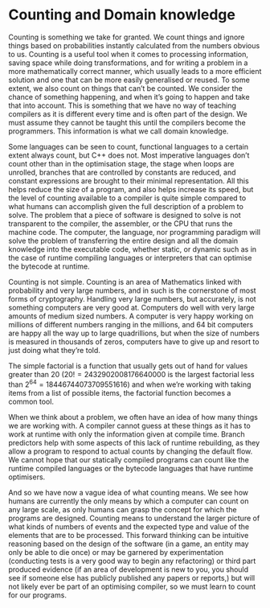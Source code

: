 Counting and Domain knowledge
=============================

Counting is something we take for granted. We count things and ignore
things based on probabilities instantly calculated from the numbers
obvious to us. Counting is a useful tool when it comes to processing
information, saving space while doing transformations, and for writing a
problem in a more mathematically correct manner, which usually leads to
a more efficient solution and one that can be more easily generalised or
reused. To some extent, we also count on things that can’t be counted.
We consider the chance of something happening, and when it’s going to
happen and take that into account. This is something that we have no way
of teaching compilers as it is different every time and is often part of
the design. We must assume they cannot be taught this until the
compilers become the programmers. This information is what we call
domain knowledge.

Some languages can be seen to count, functional languages to a certain
extent always count, but C++ does not. Most imperative languages don’t
count other than in the optimisation stage, the stage when loops are
unrolled, branches that are controlled by constants are reduced, and
constant expressions are brought to their minimal representation. All
this helps reduce the size of a program, and also helps increase its
speed, but the level of counting available to a compiler is quite simple
compared to what humans can accomplish given the full description of a
problem to solve. The problem that a piece of software is designed to
solve is not transparent to the compiler, the assembler, or the CPU that
runs the machine code. The computer, the language, nor programming
paradigm will solve the problem of transferring the entire design and
all the domain knowledge into the executable code, whether static, or
dynamic such as in the case of runtime compiling languages or
interpreters that can optimise the bytecode at runtime.

Counting is not simple. Counting is an area of Mathematics linked with
probability and very large numbers, and in such is the cornerstone of
most forms of cryptography. Handling very large numbers, but accurately,
is not something computers are very good at. Computers do well with very
large amounts of medium sized numbers. A computer is very happy working
on millions of different numbers ranging in the millions, and 64 bit
computers are happy all the way up to large quadrillions, but when the
size of numbers is measured in thousands of zeros, computers have to
give up and resort to just doing what they’re told.

The simple factorial is a function that usually gets out of hand for
values greater than 20 ($20! = 2432902008176640000$ is the largest
factorial less than $2^{64} = 18446744073709551616$) and when we’re
working with taking items from a list of possible items, the factorial
function becomes a common tool.

When we think about a problem, we often have an idea of how many things
we are working with. A compiler cannot guess at these things as it has
to work at runtime with only the information given at compile time.
Branch predictors help with some aspects of this lack of runtime
rebuilding, as they allow a program to respond to actual counts by
changing the default flow. We cannot hope that our statically compiled
programs can count like the runtime compiled languages or the bytecode
languages that have runtime optimisers.

And so we have now a vague idea of what counting means. We see how
humans are currently the only means by which a computer can count on any
large scale, as only humans can grasp the concept for which the programs
are designed. Counting means to understand the larger picture of what
kinds of numbers of events and the expected type and value of the
elements that are to be processed. This forward thinking can be
intuitive reasoning based on the design of the software (in a game, an
entity may only be able to die once) or may be garnered by
experimentation (conducting tests is a very good way to begin any
refactoring) or third part produced evidence (if an area of development
is new to you, you should see if someone else has publicly published any
papers or reports,) but will not likely ever be part of an optimising
compiler, so we must learn to count for our programs.

